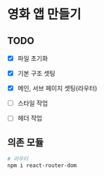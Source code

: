 # 영화 앱 만들기
## TODO

- [x] 파일 초기화
- [x] 기본 구조 셋팅
- [x] 메인, 서브 페이지 셋팅(라우터)
- [ ] 스타일 작업
- [ ] 헤더 작업 


## 의존 모듈
```bash
# 라우터
npm i react-router-dom
```